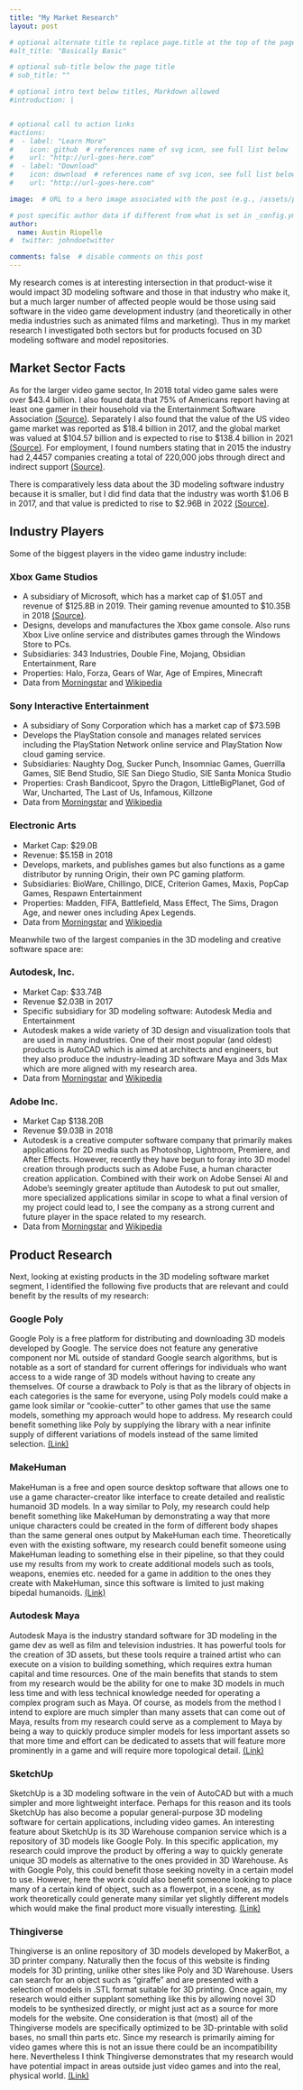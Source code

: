 ```yaml
---
title: "My Market Research"
layout: post

# optional alternate title to replace page.title at the top of the page
#alt_title: "Basically Basic"

# optional sub-title below the page title
# sub_title: ""

# optional intro text below titles, Markdown allowed
#introduction: |


# optional call to action links
#actions:
#  - label: "Learn More"
#    icon: github  # references name of svg icon, see full list below
#    url: "http://url-goes-here.com"
#  - label: "Download"
#    icon: download  # references name of svg icon, see full list below
#    url: "http://url-goes-here.com"

image:  # URL to a hero image associated with the post (e.g., /assets/page-pic.jpg)

# post specific author data if different from what is set in _config.yml
author:
  name: Austin Riopelle
#  twitter: johndoetwitter

comments: false  # disable comments on this post
---
```


My research comes is at interesting intersection in that product-wise it would impact 3D modeling software and those in that industry who make it, but a much larger number of affected people would be those using said software in the video game development industry (and theoretically in other media industries such as animated films and marketing). Thus in my market research I investigated both sectors but for products focused on 3D modeling software and model repositories.


## Market Sector Facts

As for the larger video game sector, In 2018 total video game sales were over $43.4 billion. I also found data that 75% of Americans report having at least one gamer in their household via the Entertainment Software Association [(Source)](https://www.theesa.com/esa-research/2019-essential-facts-about-the-computer-and-video-game-industry/). Separately I also found that the value of the US video game market was reported as $18.4 billion in 2017, and the global market was valued at $104.57 billion and is expected to rise to $138.4 billion in 2021 [(Source)](https://www.statista.com/topics/868/video-games/). For employment, I found numbers stating that in 2015 the industry had 2,4457 companies creating a total of 220,000 jobs through direct and indirect support [(Source)](https://venturebeat.com/2017/02/14/the-u-s-game-industry-has-2457-companies-supporting-220000-jobs/).

There is comparatively less data about the 3D modeling software industry because it is smaller, but I did find data that the industry was worth $1.06 B in 2017, and that value is predicted to rise to $2.96B in 2022 [(Source)](https://cgaxis.com/3d-rendering-software-market-growth/).


## Industry Players

Some of the biggest players in the video game industry include:

### Xbox Game Studios
- A subsidiary of Microsoft, which has a market cap of $1.05T and revenue of $125.8B in 2019. Their gaming revenue amounted to $10.35B in 2018 [(Source)](https://www.gamesindustry.biz/articles/2018-07-19-microsoft-annual-gaming-revenue-tops-usd10-billion).  
- Designs, develops and manufactures the Xbox game console. Also runs Xbox Live online service and distributes games through the Windows Store to PCs.
- Subsidiaries: 343 Industries, Double Fine, Mojang, Obsidian Entertainment, Rare
- Properties: Halo, Forza, Gears of War, Age of Empires, Minecraft
- Data from [Morningstar](https://www.morningstar.com/stocks/xnas/msft/quote) and [Wikipedia](https://en.m.wikipedia.org/wiki/Xbox_Game_Studios)

### Sony Interactive Entertainment
- A subsidiary of Sony Corporation which has a market cap of $73.59B
- Develops the PlayStation console and manages related services including the PlayStation Network online service and PlayStation Now cloud gaming service.
- Subsidiaries: Naughty Dog, Sucker Punch, Insomniac Games, Guerrilla Games, SIE Bend Studio, SIE San Diego Studio, SIE Santa Monica Studio
- Properties: Crash Bandicoot, Spyro the Dragon, LittleBigPlanet, God of War, Uncharted, The Last of Us, Infamous, Killzone
- Data from [Morningstar](https://www.morningstar.com/stocks/pinx/snejf/quote) and [Wikipedia](https://en.m.wikipedia.org/wiki/Sony_Interactive_Entertainment)

### Electronic Arts
- Market Cap: $29.0B
- Revenue: $5.15B in 2018
- Develops, markets, and publishes games but also functions as a game distributor by running Origin, their own PC gaming platform.
- Subsidiaries: BioWare, Chillingo, DICE, Criterion Games, Maxis, PopCap Games, Respawn Entertainment
- Properties: Madden, FIFA, Battlefield, Mass Effect, The Sims, Dragon Age, and newer ones including Apex Legends.
- Data from [Morningstar](https://www.morningstar.com/stocks/xnas/ea/quote) and [Wikipedia](https://en.m.wikipedia.org/wiki/Electronic_Arts)

Meanwhile two of the largest companies in the 3D modeling and creative software space are:

### Autodesk, Inc.
- Market Cap: $33.74B
- Revenue $2.03B in 2017
- Specific subsidiary for 3D modeling software: Autodesk Media and Entertainment
- Autodesk makes a wide variety of 3D design and visualization tools that are used in many industries. One of their most popular (and oldest) products is AutoCAD which is aimed at architects and engineers, but they also produce the industry-leading 3D software Maya and 3ds Max which are more aligned with my research area.
- Data from [Morningstar](https://www.morningstar.com/stocks/xnas/adsk/quote) and [Wikipedia](https://en.m.wikipedia.org/wiki/Autodesk)

### Adobe Inc.
- Market Cap $138.20B
- Revenue $9.03B in 2018
- Autodesk is a creative computer software company that primarily makes applications for 2D media such as Photoshop, Lightroom, Premiere, and After Effects. However, recently they have begun to foray into 3D model creation through products such as Adobe Fuse, a human character creation application. Combined with their work on Adobe Sensei AI and Adobe’s seemingly greater aptitude than Autodesk to put out smaller, more specialized applications similar in scope to what a final version of my project could lead to, I see the company as a strong current and future player in the space related to my research.
- Data from [Morningstar](https://www.morningstar.com/stocks/xnas/adbe/quote) and [Wikipedia](https://en.m.wikipedia.org/wiki/Adobe_Inc)


## Product Research

Next, looking at existing products in the 3D modeling software market segment, I identified the following five products that are relevant and could benefit by the results of my research:

### Google Poly  

Google Poly is a free platform for distributing and downloading 3D models developed by Google. The service does not feature any generative component nor ML outside of standard Google search algorithms, but is notable as a sort of standard for current offerings for individuals who want access to a wide range of 3D models without having to create any themselves. Of course a drawback to Poly is that as the library of objects in each categories is the same for everyone, using Poly models could make a game look similar or “cookie-cutter” to other games that use the same models, something my approach would hope to address. My research could benefit something like Poly by supplying the library with a near infinite supply of different variations of models instead of the same limited selection. [(Link)](https://poly.google.com)

### MakeHuman  

MakeHuman is a free and open source desktop software that allows one to use a game character-creator like interface to create detailed and realistic humanoid 3D models. In a way similar to Poly, my research could help benefit something like MakeHuman by demonstrating a way that more unique characters could be created in the form of different body shapes than the same general ones output by MakeHuman each time. Theoretically even with the existing software, my research could benefit someone using MakeHuman leading to something else in their pipeline, so that they could use my results from my work to create additional models such as tools, weapons, enemies etc. needed for a game in addition to the ones they create with MakeHuman, since this software is limited to just making bipedal humanoids. [(Link)](http://www.makehumancommunity.org)

### Autodesk Maya  

Autodesk Maya is the industry standard software for 3D modeling in the game dev as well as film and television industries. It has powerful tools for the creation of 3D assets, but these tools require a trained artist who can execute on a vision to building something, which requires extra human capital and time resources. One of the main benefits that stands to stem from my research would be the ability for one to make 3D models in much less time and with less technical knowledge needed for operating a complex program such as Maya. Of course, as models from the method I intend to explore are much simpler than many assets that can come out of Maya, results from my research could serve as a complement to Maya by being a way to quickly produce simpler models for less important assets so that more time and effort can be dedicated to assets that will feature more prominently in a game and will require more topological detail. [(Link)](https://www.autodesk.com/products/maya/overview)

### SketchUp  

SketchUp is a 3D modeling software in the vein of AutoCAD but with a much simpler and more lightweight interface. Perhaps for this reason and its tools SketchUp has also become a popular general-purpose 3D modeling software for certain applications, including video games. An interesting feature about SketchUp is its 3D Warehouse companion service which is a repository of 3D models like Google Poly. In this specific application, my research could improve the product by offering a way to quickly generate unique 3D models as alternative to the ones provided in 3D Warehouse. As with Google Poly, this could benefit those seeking novelty in a certain model to use. However, here the work could also benefit someone looking to place many of a certain kind of object, such as a flowerpot, in a scene, as my work theoretically could generate many similar yet slightly different models which would make the final product more visually interesting. [(Link)](https://www.sketchup.com)

### Thingiverse  

Thingiverse is an online repository of 3D models developed by MakerBot, a 3D printer company. Naturally then the focus of this website is finding models for 3D printing, unlike other sites like Poly and 3D Warehouse. Users can search for an object such as “giraffe” and are presented with a selection of models in .STL format suitable for 3D printing. Once again, my research would either supplant something like this by allowing novel 3D models to be synthesized directly, or might just act as a source for more models for the website. One consideration is that (most) all of the Thingiverse models are specifically optimized to be 3D-printable with solid bases, no small thin parts etc. Since my research is primarily aiming for video games where this is not an issue there could be an incompatibility here. Nevertheless I think Thingiverse demonstrates that my research would have potential impact in areas outside just video games and into the real, physical world. [(Link)](https://www.thingiverse.com/)
